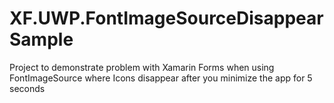 # XF.UWP.FontImageSourceDisappearSample
Project to demonstrate problem with Xamarin Forms when using FontImageSource where Icons disappear after you minimize the app for 5 seconds
